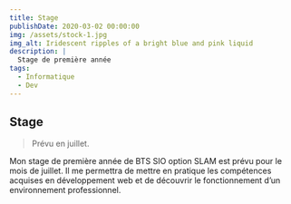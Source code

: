 ```yaml
---
title: Stage
publishDate: 2020-03-02 00:00:00
img: /assets/stock-1.jpg
img_alt: Iridescent ripples of a bright blue and pink liquid
description: |
  Stage de première année
tags:
  - Informatique
  - Dev
---
```


## Stage

> Prévu en juillet.

Mon stage de première année de BTS SIO option SLAM est prévu pour le mois de juillet. Il me permettra de mettre en pratique les compétences acquises en développement web et de découvrir le fonctionnement d’un environnement professionnel.
